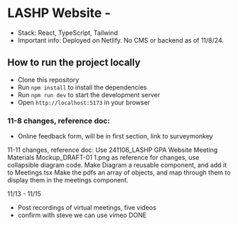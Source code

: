 # LASHP Website -

- Stack: React, TypeScript, Tailwind
- Important info: Deployed on Netlify. No CMS or backend as of 11/8/24.

## How to run the project locally

- Clone this repository
- Run `npm install` to install the dependencies
- Run `npm run dev` to start the development server
- Open `http://localhost:5173` in your browser

### 11-8 changes, reference doc:

- Online feedback form, will be in first section, link to surveymonkey

11-11 changes, reference doc:
Use 241106_LASHP GPA Website Meeting Materials Mockup_DRAFT-01 1.png as reference for changes, use collapsible diagram code.
Make Diagram a reusable component, and add it to Meetings.tsx
Make the pdfs an array of objects, and map through them to display them in the meetings component.

11/13 - 11/15

- Post recordings of virtual meetings, five videos
- confirm with steve we can use vimeo DONE
